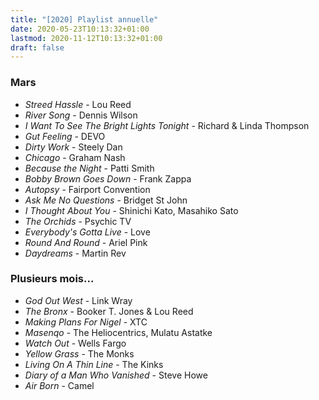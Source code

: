 ```yaml
---
title: "[2020] Playlist annuelle"
date: 2020-05-23T10:13:32+01:00
lastmod: 2020-11-12T10:13:32+01:00
draft: false
---
```


### Mars

* *Streed Hassle* - Lou Reed
* *River Song* - Dennis Wilson
* *I Want To See The Bright Lights Tonight* - Richard & Linda Thompson
* *Gut Feeling* - DEVO
* *Dirty Work* - Steely Dan
* *Chicago* - Graham Nash
* *Because the Night* - Patti Smith
* *Bobby Brown Goes Down* - Frank Zappa
* *Autopsy* - Fairport Convention
* *Ask Me No Questions* - Bridget St John
* *I Thought About You* - Shinichi Kato, Masahiko Sato
* *The Orchids* - Psychic TV
* *Everybody's Gotta Live* - Love
* *Round And Round* - Ariel Pink
* *Daydreams* - Martin Rev

### Plusieurs mois...

* *God Out West* - Link Wray
* *The Bronx* - Booker T. Jones & Lou Reed
* *Making Plans For Nigel* - XTC
* *Masenqo* - The Heliocentrics, Mulatu Astatke
* *Watch Out* - Wells Fargo
* *Yellow Grass* - The Monks
* *Living On A Thin Line* - The Kinks
* *Diary of a Man Who Vanished* - Steve Howe
* *Air Born* - Camel
